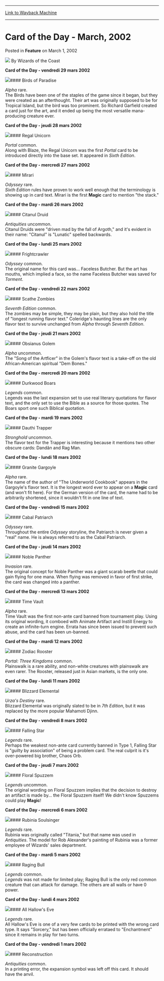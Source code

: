 
---
[Link to Wayback Machine](https://web.archive.org/web/20220814103104/https://magic.wizards.com/en/articles/archive/card-day-march-2002-2002-03-01)

[_metadata_:author]:- "Wizards of the Coast"
[_metadata_:description]:- "Card of the Day - vendredi 29 mars 2002    Birds of Paradise Alpha rare.The Birds have been one of the staples of the game since it began, but they were created as an afterthought. Their art was originally supposed to be for Tropical Island, but the bird was too prominent. So Richard Garfield created a card just for the art, and it ended up being the most versatile"
[_metadata_:generator]:- "Drupal 7 (http://drupal.org)"
[_metadata_:node]:- "610151"
[_metadata_:publish_date]:- "2002-03-01"
[_metadata_:source]:- "div-main-content"
[_metadata_:title]:- "Card of the Day - March, 2002"
[_metadata_:wayback_capture_timestamp]:- "2022-08-14 10:31:04"
[_metadata_:wayback_raw_url]:- "https://web.archive.org/web/20220814103104id_/https://magic.wizards.com/en/articles/archive/card-day-march-2002-2002-03-01"
[_metadata_:wayback_url]:- "https://magic.wizards.com/en/articles/archive/card-day-march-2002-2002-03-01"
---


Card of the Day - March, 2002
=============================



 Posted in **Feature**
 on March 1, 2002 






![](https://media.magic.wizards.com/styles/auth_small/public/images/person/wizards_author.jpg)
By Wizards of the Coast













**Card of the Day - vendredi 29 mars 2002**


![](http://Gatherer.wizards.com/Handlers/Image.ashx?size=small&type=card&name=Birds%20of%20Paradise)#### Birds of Paradise


 *Alpha* rare.  
The Birds have been one of the staples of the game since it began, but they were created as an afterthought. Their art was originally supposed to be for Tropical Island, but the bird was too prominent. So Richard Garfield created a card just for the art, and it ended up being the most versatile mana-producing creature ever.
 


**Card of the Day - jeudi 28 mars 2002**


![](http://Gatherer.wizards.com/Handlers/Image.ashx?size=small&type=card&name=Regal%20Unicorn)#### Regal Unicorn


 *Portal* common.  
Along with Blaze, the Regal Unicorn was the first *Portal* card to be introduced directly into the base set. It appeared in *Sixth Edition*.
 


**Card of the Day - mercredi 27 mars 2002**


![](http://Gatherer.wizards.com/Handlers/Image.ashx?size=small&type=card&name=Mirari)#### Mirari


 *Odyssey* rare.  
*Sixth Edition* rules have proven to work well enough that the terminology is showing up in card text. Mirari is the first **Magic** card to mention "the stack." 
 


**Card of the Day - mardi 26 mars 2002**


![](http://Gatherer.wizards.com/Handlers/Image.ashx?size=small&type=card&name=Citanul%20Druid)#### Citanul Druid


 *Antiquities* uncommon.  
Citanul Druids were "driven mad by the fall of Argoth," and it's evident in their name: "Citanul" is "Lunatic" spelled backwards.
 


**Card of the Day - lundi 25 mars 2002**


![](http://Gatherer.wizards.com/Handlers/Image.ashx?size=small&type=card&name=Frightcrawler)#### Frightcrawler


 *Odyssey* common.  
The original name for this card was… Faceless Butcher. But the art has mouths, which implied a face, so the name Faceless Butcher was saved for *Torment*.
 


**Card of the Day - vendredi 22 mars 2002**


![](http://Gatherer.wizards.com/Handlers/Image.ashx?size=small&type=card&name=Scathe%20Zombies)#### Scathe Zombies


 *Seventh Edition* common.  
The zombies may be simple, they may be plain, but they also hold the title of "longest running flavor text." Coleridge's haunting lines are the only flavor text to survive unchanged from *Alpha* through *Seventh Edition*.
 


**Card of the Day - jeudi 21 mars 2002**


![](http://Gatherer.wizards.com/Handlers/Image.ashx?size=small&type=card&name=Obsianus%20Golem)#### Obsianus Golem


 *Alpha* uncommon.  
The "Song of the Artficer" in the Golem's flavor text is a take-off on the old African-American spiritual "Dem Bones."
 


**Card of the Day - mercredi 20 mars 2002**


![](http://Gatherer.wizards.com/Handlers/Image.ashx?size=small&type=card&name=Durkwood%20Boars)#### Durkwood Boars


 *Legends* common.  
Legends was the last expansion set to use real literary quotations for flavor text, and the only set to use the Bible as a source for those quotes. The Boars sport one such Biblical quotation.
 


**Card of the Day - mardi 19 mars 2002**


![](http://Gatherer.wizards.com/Handlers/Image.ashx?size=small&type=card&name=Dauthi%20Trapper)#### Dauthi Trapper


 *Stronghold* uncommon.  
The flavor text for the Trapper is interesting because it mentions two other obscure cards: Dandân and Rag Man.
 


**Card of the Day - lundi 18 mars 2002**


![](http://Gatherer.wizards.com/Handlers/Image.ashx?size=small&type=card&name=Granite%20Gargoyle)#### Granite Gargoyle


 *Alpha* rare.  
The name of the author of "The Underworld Cookbook" appears in the Gargoyle's flavor text. It is the longest word ever to appear on a **Magic** card (and won't fit here). For the German version of the card, the name had to be arbitrarily shortened, since it wouldn't fit in one line of text.
 


**Card of the Day - vendredi 15 mars 2002**


![](http://Gatherer.wizards.com/Handlers/Image.ashx?size=small&type=card&name=Cabal%20Patriarch)#### Cabal Patriarch


 *Odyssey* rare.  
Throughout the entire *Odyssey* storyline, the Patriarch is never given a "real" name. He is always referred to as the Cabal Patriarch.
 


**Card of the Day - jeudi 14 mars 2002**


![](http://Gatherer.wizards.com/Handlers/Image.ashx?size=small&type=card&name=Noble%20Panther)#### Noble Panther


 *Invasion* rare.  
The original concept for Noble Panther was a giant scarab beetle that could gain flying for one mana. When flying was removed in favor of first strike, the card was changed into a panther.
 


**Card of the Day - mercredi 13 mars 2002**


![](http://Gatherer.wizards.com/Handlers/Image.ashx?size=small&type=card&name=Time%20Vault)#### Time Vault


 *Alpha* rare.  
Time Vault was the first non-ante card banned from tournament play. Using its original wording, it comboed with Animate Artifact and Instill Energy to create an infinite-turn engine. Errata has since been issued to prevent such abuse, and the card has been un-banned.
 


**Card of the Day - mardi 12 mars 2002**


![](http://Gatherer.wizards.com/Handlers/Image.ashx?size=small&type=card&name=Zodiac%20Rooster)#### Zodiac Rooster


 *Portal: Three Kingdoms* common.  
Plainswalk is a rare ability, and non-white creatures with plainswalk are even rarer. The Rooster, released just in Asian markets, is the only one.
 


**Card of the Day - lundi 11 mars 2002**


![](http://Gatherer.wizards.com/Handlers/Image.ashx?size=small&type=card&name=Blizzard%20Elemental)#### Blizzard Elemental


 *Urza's Destiny* rare.  
Blizzard Elemental was originally slated to be in *7th Edition*, but it was replaced by the more popular Mahamoti Djinn.
 


**Card of the Day - vendredi 8 mars 2002**


![](http://Gatherer.wizards.com/Handlers/Image.ashx?size=small&type=card&name=Falling%20Star)#### Falling Star


 *Legends* rare.  
Perhaps the weakest non-ante card currently banned in Type 1, Falling Star is "guilty by association" of being a problem card. The real culprit is it's over-powered big brother, Chaos Orb.
 


**Card of the Day - jeudi 7 mars 2002**


![](http://Gatherer.wizards.com/Handlers/Image.ashx?size=small&type=card&name=Floral%20Spuzzem)#### Floral Spuzzem


 *Legends* uncommon.  
The original wording on Floral Spuzzem implies that the decision to destroy an artifact is made by… the Floral Spuzzem itself! We didn't know Spuzzems could play **Magic**!
 


**Card of the Day - mercredi 6 mars 2002**


![](http://Gatherer.wizards.com/Handlers/Image.ashx?size=small&type=card&name=Rubinia%20Soulsinger)#### Rubinia Soulsinger


 *Legends* rare.  
Rubinia was originally called "Titania," but that name was used in *Antiquities*. The model for Rob Alexander's painting of Rubinia was a former employee of Wizards' sales department.
 


**Card of the Day - mardi 5 mars 2002**


![](http://Gatherer.wizards.com/Handlers/Image.ashx?size=small&type=card&name=Raging%20Bull)#### Raging Bull


 *Legends* common.  
*Legends* was not made for limited play; Raging Bull is the only red common creature that can attack for damage. The others are all walls or have 0 power.
 


**Card of the Day - lundi 4 mars 2002**


![](http://Gatherer.wizards.com/Handlers/Image.ashx?size=small&type=card&name=All%20Hallow's%20Eve)#### All Hallow's Eve


 *Legends* rare.  
All Hallow's Eve is one of a very few cards to be printed with the wrong card type. It says "Sorcery," but has been officially errataed to "Enchantment" since it remains in play for two turns.
 


**Card of the Day - vendredi 1 mars 2002**


![](http://Gatherer.wizards.com/Handlers/Image.ashx?size=small&type=card&name=Reconstruction)#### Reconstruction


 *Antiquities* common.  
In a printing error, the expansion symbol was left off this card. It should have the anvil.
 








